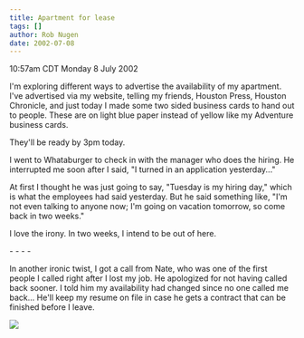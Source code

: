 ```yaml
---
title: Apartment for lease
tags: []
author: Rob Nugen
date: 2002-07-08
---
```


<p class=date>10:57am CDT Monday 8 July 2002</p>

<p>I'm exploring different ways to advertise the availability of my
apartment.  I've advertised via my website, telling my friends,
Houston Press, Houston Chronicle, and just today I made some two sided
business cards to hand out to people.  These are on light blue paper
instead of yellow like my Adventure business cards.</p>

<p>They'll be ready by 3pm today.</p>

<p>I went to Whataburger to check in with the manager who does the
hiring.  He interrupted me soon after I said, "I turned in an
application yesterday..."</p>

<p>At first I thought he was just going to say, "Tuesday is my hiring
day," which is what the employees had said yesterday.  But he said
something like, "I'm not even talking to anyone now; I'm going on
vacation tomorrow, so come back in two weeks."</p>

<p>I love the irony.  In two weeks, I intend to be out of here.</p>

<p>- - - -</p>

<p>In another ironic twist, I got a call from Nate, who was one of the
first people I called right after I lost my job.  He apologized for
not having called back sooner.  I told him my availability had changed
since no one called me back...  He'll keep my resume on file in case
he gets a contract that can be finished before I leave.</p>

<p><img src="/images/rob/wL-ROB.gif"/></p>
